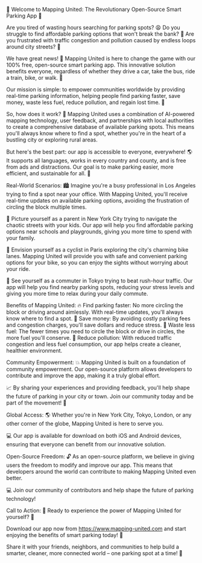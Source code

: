 🚀 Welcome to Mapping United: The Revolutionary Open-Source Smart Parking App 🚀

Are you tired of wasting hours searching for parking spots? 😩 Do you struggle to find affordable parking options that won't break the bank? 💸 Are you frustrated with traffic congestion and pollution caused by endless loops around city streets? 🌆

We have great news! 🎉 Mapping United is here to change the game with our 100% free, open-source smart parking app. This innovative solution benefits everyone, regardless of whether they drive a car, take the bus, ride a train, bike, or walk. 👣

Our mission is simple: to empower communities worldwide by providing real-time parking information, helping people find parking faster, save money, waste less fuel, reduce pollution, and regain lost time. 💪

So, how does it work? 🤔 Mapping United uses a combination of AI-powered mapping technology, user feedback, and partnerships with local authorities to create a comprehensive database of available parking spots. This means you'll always know where to find a spot, whether you're in the heart of a bustling city or exploring rural areas.

But here's the best part: our app is accessible to everyone, everywhere! 🌎 It supports all languages, works in every country and county, and is free from ads and distractions. Our goal is to make parking easier, more efficient, and sustainable for all. 🌟

Real-World Scenarios:
🏙️ Imagine you're a busy professional in Los Angeles trying to find a spot near your office. With Mapping United, you'll receive real-time updates on available parking options, avoiding the frustration of circling the block multiple times.

🚌 Picture yourself as a parent in New York City trying to navigate the chaotic streets with your kids. Our app will help you find affordable parking options near schools and playgrounds, giving you more time to spend with your family.

🌳 Envision yourself as a cyclist in Paris exploring the city's charming bike lanes. Mapping United will provide you with safe and convenient parking options for your bike, so you can enjoy the sights without worrying about your ride.

💚 See yourself as a commuter in Tokyo trying to beat rush-hour traffic. Our app will help you find nearby parking spots, reducing your stress levels and giving you more time to relax during your daily commute.

Benefits of Mapping United:
🔥 Find parking faster: No more circling the block or driving around aimlessly. With real-time updates, you'll always know where to find a spot.
💸 Save money: By avoiding costly parking fees and congestion charges, you'll save dollars and reduce stress.
🌟 Waste less fuel: The fewer times you need to circle the block or drive in circles, the more fuel you'll conserve.
🌱 Reduce pollution: With reduced traffic congestion and less fuel consumption, our app helps create a cleaner, healthier environment.

Community Empowerment:
💥 Mapping United is built on a foundation of community empowerment. Our open-source platform allows developers to contribute and improve the app, making it a truly global effort.

📈 By sharing your experiences and providing feedback, you'll help shape the future of parking in your city or town. Join our community today and be part of the movement! 🌟

Global Access:
🌎 Whether you're in New York City, Tokyo, London, or any other corner of the globe, Mapping United is here to serve you.

💻 Our app is available for download on both iOS and Android devices, ensuring that everyone can benefit from our innovative solution.

Open-Source Freedom:
🔓 As an open-source platform, we believe in giving users the freedom to modify and improve our app. This means that developers around the world can contribute to making Mapping United even better.

💻 Join our community of contributors and help shape the future of parking technology!

Call to Action:
🚀 Ready to experience the power of Mapping United for yourself? 🤔

Download our app now from https://www.mapping-united.com and start enjoying the benefits of smart parking today! 🎉

Share it with your friends, neighbors, and communities to help build a smarter, cleaner, more connected world – one parking spot at a time! 🌟